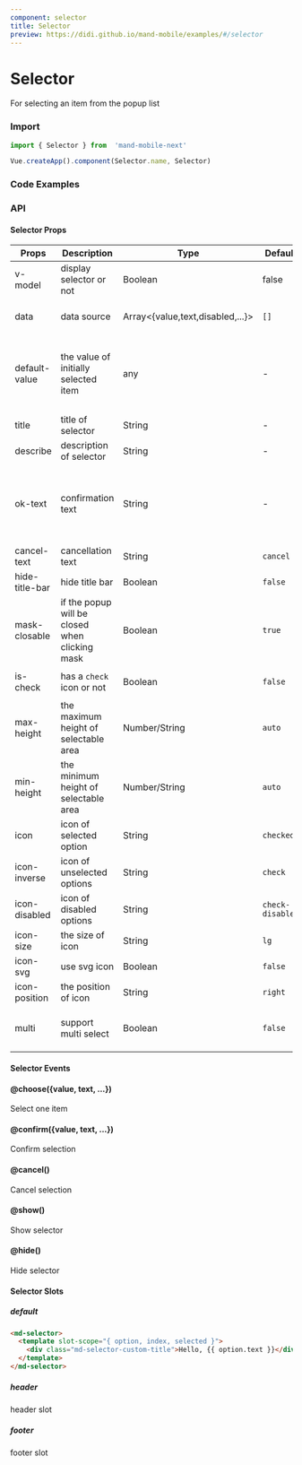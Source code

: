 ```yaml
---
component: selector
title: Selector
preview: https://didi.github.io/mand-mobile/examples/#/selector
---
```


# Selector

For selecting an item from the popup list

### Import

```javascript
import { Selector } from  'mand-mobile-next'

Vue.createApp().component(Selector.name, Selector)
```

### Code Examples

<demo-wrapper
  src="src/packages/selector/demo"
/>

<!-- DEMO -->

### API

#### Selector Props

|Props | Description | Type | Default | Note|
|----|-----|------|------|------|
|v-model|display selector or not|Boolean|false|-|
|data|data source|Array<{value,text,disabled,...}>|`[]`|`text` can be a `html` fragment|
|default-value |the value of initially selected item|any|-|when `multi` is `true`, `default-value` should be `array`|
|title|title of selector|String|-|-|
|describe|description of selector|String|-|-|
|ok-text|confirmation text|String|-|if empty, it will be `confirmed mode`, that is, click to select directly|
|cancel-text|cancellation text|String|`cancel`|-|
|hide-title-bar |hide title bar|Boolean|`false`|-|
|mask-closable|if the popup will be closed when clicking mask|Boolean|`true`|-|
|is-check|has a `check` icon or not|Boolean|`false`|only for `confirmed mode`|
|max-height|the maximum height of selectable area|Number/String|`auto`|-|
|min-height|the minimum height of selectable area|Number/String|`auto`|-|
|icon|icon of selected option|String|`checked`|-|
|icon-inverse|icon of unselected options|String|`check`|-|
|icon-disabled|icon of disabled options|String|`check-disabled`|-|
|icon-size|the size of icon|String|`lg`|-|
|icon-svg|use svg icon|Boolean|`false`|-|
|icon-position|the position of icon|String|`right`|`left`, `right`|
|multi|support multi select|Boolean|`false`|`multi` must be with `ok-text` prop|

#### Selector Events

#### @choose({value, text, ...})

Select one item

#### @confirm({value, text, ...})

Confirm selection

#### @cancel()

Cancel selection

#### @show()

Show selector

#### @hide()

Hide selector

#### Selector Slots

##### default

```html
<md-selector>
  <template slot-scope="{ option, index, selected }">
    <div class="md-selector-custom-title">Hello, {{ option.text }}</div>
  </template>
</md-selector>
```

##### header

header slot 

##### footer

footer slot 

